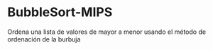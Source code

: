 # BubbleSort-MIPS
Ordena una lista de valores de mayor a menor usando el método de ordenación de la burbuja
